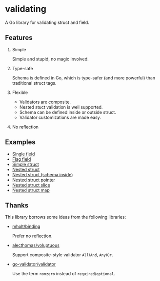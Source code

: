 # validating

A Go library for validating struct and field.


## Features

1. Simple

    Simple and stupid, no magic involved.

2. Type-safe

    Schema is defined in Go, which is type-safer (and more powerful) than traditional struct tags.

3. Flexible

    - Validators are composite.
    - Nested stuct validation is well supported.
    - Schema can be defined inside or outside struct.
    - Validator customizations are made easy.

4. No reflection


## Examples

- [Single field](examples/single-field)
- [Flag field](examples/flag-field)
- [Simple struct](examples/simple-struct)
- [Nested struct](examples/nested-struct)
- [Nested struct (schema inside)](examples/nested-struct-schema-inside)
- [Nested struct pointer](examples/nested-struct-pointer)
- [Nested struct slice](examples/nested-struct-slice)
- [Nested struct map](examples/nested-struct-map)


## Thanks

This library borrows some ideas from the following libraries:

- [mholt/binding][1]

    Prefer no reflection.

- [alecthomas/voluptuous][2]

    Support composite-style validator `All`/`And`, `Any`/`Or`.

- [go-validator/validator][3]

    Use the term `nonzero` instead of `required`/`optional`.


[1]: https://github.com/mholt/binding
[2]: https://github.com/alecthomas/voluptuous
[3]: https://github.com/go-validator/validator
